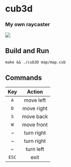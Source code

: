 # cub3d
### My own raycaster

![](https://user-images.githubusercontent.com/45951630/137108100-83da6f3c-4bfa-4ed8-b0c2-ebf2cee69f76.gif)

## Build and Run
`make && ./cub3D map/map.cub`

## Commands

| Key | Action |
|:---:|:---:|
| `A` | move left |
| `D` | move right |
| `S` | move back |
| `W` | move front |
| `→` | turn right |
| `→` | turn right |
| `←` | turn left |
| `ESC` | exit |
